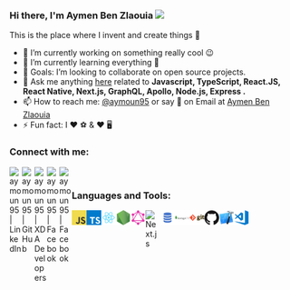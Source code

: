 ### Hi there, I'm Aymen Ben Zlaouia <img src="https://media.giphy.com/media/hvRJCLFzcasrR4ia7z/giphy.gif" width="25px">

<!--
**aymoun95/aymoun95** is a ✨ _special_ ✨ repository because its `README.md` (this file) appears on your GitHub profile. -->

This is the place where I invent and create things 🤣

- 🔭 I’m currently working on something really cool 😉
- 🌱 I’m currently learning everything 🤣
- 👯 Goals: I’m looking to collaborate on open source projects.
- 💬 Ask me anything [here](mailto:aymenbenzlaouia95@gmail.com?subject=[GitHub]%20Source%20Han%20Sans) related to <b>Javascript, TypeScript, React.JS, React Native, Next.js, GraphQL, Apollo, Node.js, Express .</b>
- 📫 How to reach me: [@aymoun95][linkedin] or say 👋 on Email at [Aymen Ben Zlaouia ](aymenbenzlaouia95@gmail.com)
- ⚡ Fun fact: I ❤️ ⚽ & ❤️ 🖥️

### Connect with me:

[<img align="left" alt="aymoun95 | LinkedIn" width="22px" src="https://cdn.jsdelivr.net/npm/simple-icons@v3/icons/linkedin.svg" />][linkedin]
[<img align="left" alt="aymoun95 | GitHub" width="22px" src="https://cdn.jsdelivr.net/npm/simple-icons@v3/icons/github.svg" />][github]
[<img align="left" alt="aymoun95 | XDA Developers" width="22px" src="https://cdn.jsdelivr.net/npm/simple-icons@3.13.0/icons/blogger.svg" />][website]
[<img align="left" alt="aymoun95 | Facebook" width="22px" src="https://cdn.jsdelivr.net/npm/simple-icons@3.13.0/icons/facebook.svg" />][facebook]
[<img align="left" alt="aymoun95 | Facebook" width="22px" src="https://cdn.jsdelivr.net/npm/simple-icons@v3/icons/medium.svg" />][medium]
<br />

### Languages and Tools:

<img align="left" alt="JavaScript" width="26px" src="https://raw.githubusercontent.com/github/explore/80688e429a7d4ef2fca1e82350fe8e3517d3494d/topics/javascript/javascript.png" />

<img align="left" alt="TypeScript" width="26px" src="https://raw.githubusercontent.com/github/explore/80688e429a7d4ef2fca1e82350fe8e3517d3494d/topics/typescript/typescript.png" />

<img align="left" alt="React" width="26px" src="https://raw.githubusercontent.com/github/explore/80688e429a7d4ef2fca1e82350fe8e3517d3494d/topics/react/react.png" />

<img align="left" alt="Node" width="26px" src="https://raw.githubusercontent.com/github/explore/80688e429a7d4ef2fca1e82350fe8e3517d3494d/topics/nodejs/nodejs.png" />

<img align="left" alt="GraphQL" width="26px" src="https://raw.githubusercontent.com/github/explore/5c058a388828bb5fde0bcafd4bc867b5bb3f26f3/topics/graphql/graphql.png" />

<img align="left" alt="Next.js" width="26px" src="https://camo.githubusercontent.com/92ec9eb7eeab7db4f5919e3205918918c42e6772562afb4112a2909c1aaaa875/68747470733a2f2f6173736574732e76657263656c2e636f6d2f696d6167652f75706c6f61642f76313630373535343338352f7265706f7369746f726965732f6e6578742d6a732f6e6578742d6c6f676f2e706e67" />

<img align="left" alt="SQL" width="26px" src="https://raw.githubusercontent.com/github/explore/80688e429a7d4ef2fca1e82350fe8e3517d3494d/topics/sql/sql.png" />

<img align="left" alt="NoSQL" width="26px" src="https://raw.githubusercontent.com/github/explore/80688e429a7d4ef2fca1e82350fe8e3517d3494d/topics/mongodb/mongodb.png" />

<img align="left" alt="Git" width="26px" src="https://raw.githubusercontent.com/github/explore/80688e429a7d4ef2fca1e82350fe8e3517d3494d/topics/git/git.png" />

<img align="left" alt="GitHub" width="26px" src="https://raw.githubusercontent.com/github/explore/78df643247d429f6cc873026c0622819ad797942/topics/github/github.png" />

<img align="left" alt="XCode" width="26px" src="https://raw.githubusercontent.com/github/explore/80688e429a7d4ef2fca1e82350fe8e3517d3494d/topics/xcode/xcode.png" />

<img align="left" alt="Visual Studio Code" width="26px" src="https://raw.githubusercontent.com/github/explore/80688e429a7d4ef2fca1e82350fe8e3517d3494d/topics/visual-studio-code/visual-studio-code.png" />

<br />
<br />

[website]: http://aymen.benzlaouia.netcv.com
[linkedin]: https://www.linkedin.com/in/ben-zlaouia-aymen/
[facebook]: https://www.facebook.com/aymen.benzlaouia
[github]: https://github.com/aymoun95
[medium]: https://medium.com/@aymenbenzlaouia95/a-brief-history-on-javascript-ba2407e67bcd
